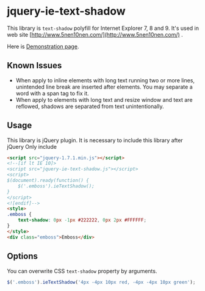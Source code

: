 # jquery-ie-text-shadow

This library is `text-shadow` polyfill for Internet Explorer 7, 8 and 9.
It's used in web site [http://www.5nen10nen.com/](http://www.5nen10nen.com/) .

Here is [Demonstration page](http://rotsuya.github.com/jquery-ie-text-shadow/demo.html).

## Known Issues

* When apply to inline elements with long text running two or more lines,
unintended line break are inserted after elements.
You may separate a word with a span tag to fix it.
* When apply to elements with long text and resize window and text are reflowed,
shadows are separated from text unintentionally.

## Usage

This library is jQuery plugin.
It is necessary to include this library after jQuery
Only include

```html
<script src="jquery-1.7.1.min.js"></script>
<!--[if lt IE 10]>
<script src="jquery-ie-text-shadow.js"></script>
<script>
$(document).ready(function() {
    $('.emboss').ieTextShadow();
}
</script>
<![endif]-->
<style>
.emboss {
    text-shadow: 0px -1px #222222, 0px 2px #FFFFFF;    
}
</style>
<div class="emboss">Emboss</div>
```

## Options

You can overwrite CSS `text-shadow` property by arguments.

```javascript
$('.emboss').ieTextShadow('4px -4px 10px red, -4px -4px 10px green');
```


